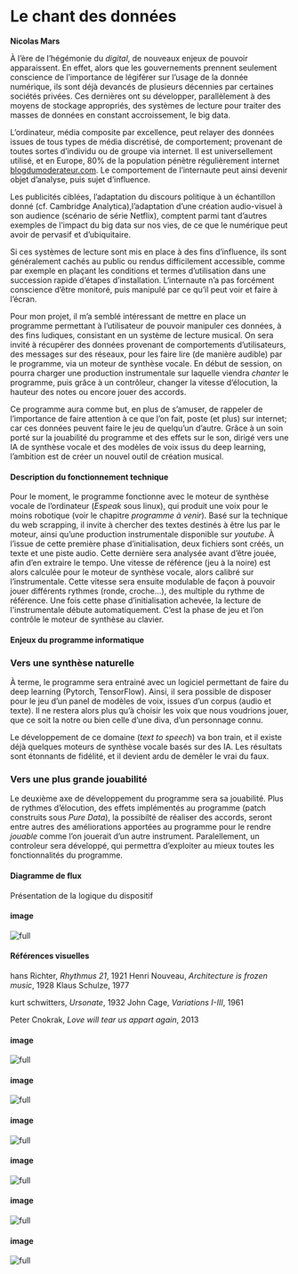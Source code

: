 # Le chant des données

**Nicolas Mars**

À l’ère de l’hégémonie du *digital*, de nouveaux enjeux de pouvoir apparaissent. En effet, alors que les gouvernements prennent seulement conscience de l’importance de légiférer sur l’usage de la donnée numérique, ils sont déjà devancés de plusieurs décennies par certaines sociétés privées. Ces dernières ont su développer, parallèlement à des moyens de stockage appropriés, des systèmes de lecture pour traiter des masses de données en constant accroissement, le big data.

L’ordinateur, média composite par excellence, peut relayer des données issues de tous types de média discrétisé, de comportement; provenant de toutes sortes d’individu ou de groupe via internet.
Il est universellement utilisé, et en Europe, 80% de la population pénètre régulièrement internet [blogdumoderateur.com](www.blogdumoderateur.com).
Le comportement de l’internaute peut ainsi devenir objet d’analyse, puis sujet d’influence.

Les publicités ciblées, l’adaptation du discours politique à un échantillon donné (cf. Cambridge Analytica),l’adaptation d’une création audio-visuel à son audience (scénario de série Netflix), comptent parmi tant d’autres exemples de l’impact du big data sur nos vies, de ce que
le numérique peut avoir de pervasif et d’ubiquitaire.

Si ces systèmes de lecture sont mis en place à des fins d’influence, ils sont généralement cachés au public ou rendus difficilement accessible, comme par exemple en plaçant les conditions et termes d’utilisation dans une succession rapide d’étapes d’installation.
L‘internaute n’a pas forcément conscience d’être monitoré, puis manipulé par ce qu’il peut voir et faire à l’écran.

Pour mon projet, il m’a semblé intéressant de mettre en place un programme permettant à l’utilisateur de pouvoir manipuler ces données, à des fins ludiques, consistant en un système de lecture musical. On sera invité à récupérer des données provenant de comportements d’utilisateurs, des messages sur des réseaux, pour les faire lire (de manière audible) par le programme, via un moteur de synthèse vocale. En début de session, on pourra charger une production instrumentale sur laquelle viendra *chanter* le programme, puis grâce à un contrôleur, changer la vitesse d’élocution, la hauteur des notes ou encore jouer des accords.

Ce programme aura comme but, en plus de s’amuser, de rappeler de l’importance de faire attention à ce que l’on fait, poste (et plus) sur internet; car ces données peuvent faire le jeu de quelqu’un d’autre. Grâce à un soin porté sur la jouabilité du programme et des effets sur le son, dirigé vers une IA de synthèse vocale et des modèles de voix issus du deep learning, l’ambition est de créer un nouvel outil de création musical.

#### Description du fonctionnement technique

Pour le moment, le programme fonctionne avec le moteur de synthèse vocale de l’ordinateur (*Espeak* sous linux), qui produit une voix pour le moins robotique (voir le chapitre *programme à venir*).
Basé sur la technique du web scrapping, il invite à chercher des textes destinés à être lus par le moteur, ainsi qu’une production instrumentale disponible sur *youtube*. 
À l’issue de cette première phase d’initialisation, deux fichiers sont créés, un texte et une piste audio. Cette dernière sera analysée avant d’être jouée, afin d’en extraire le tempo.
Une vitesse de référence (jeu à la noire) est alors calculée pour le moteur de synthèse vocale, alors calibré sur l’instrumentale.
Cette vitesse sera ensuite modulable de façon à pouvoir jouer différents rythmes (ronde, croche...), des multiple du rythme de référence.
Une fois cette phase d’initialisation achevée, la lecture de  l'instrumentale débute automatiquement. C’est la phase de jeu et l’on contrôle le moteur de synthèse au clavier.

#### Enjeux du programme informatique

### Vers une synthèse naturelle
À terme, le programme sera entrainé avec un logiciel permettant de faire du deep learning (Pytorch, TensorFlow). 
Ainsi, il sera possible de disposer pour le jeu d’un panel de modèles de voix, issues d’un corpus (audio et texte). Il ne restera alors plus qu’à choisir les voix que nous voudrions jouer, que ce soit la notre ou bien celle d’une diva, d’un personnage connu.

Le développement de ce domaine (*text to speech*) va bon train, et il existe déjà quelques moteurs de synthèse vocale basés sur des IA. Les résultats sont étonnants de fidélité, et il devient ardu de demêler le vrai du faux.

### Vers une plus grande jouabilité
Le deuxième axe de développement du programme sera sa jouabilité.
Plus de rythmes d’élocution, des effets implémentés au programme (patch construits sous *Pure Data*), la possibilté de réaliser des accords, seront entre autres des améliorations apportées au programme pour le rendre *jouable* comme l’on jouerait d’un autre instrument.
Paralellement, un controleur sera développé, qui permettra d’exploiter au mieux toutes les fonctionnalités du programme.

#### Diagramme de flux 

Présentation de la logique du dispositif

#### image

![full](http://localhost:3000/images/lechant/flowchart.svg)

#### Références visuelles
hans Richter, *Rhythmus 21*, 1921
Henri Nouveau, *Architecture is frozen music*, 1928
Klaus Schulze, 1977
<!-- Stockhausen, *Elektronische* -->
kurt schwitters, *Ursonate*, 1932
John Cage, *Variations I-III*, 1961
<!-- R. Haubenstock-Ramati, *graphic score* -->
Peter Cnokrak, *Love will tear us appart again*, 2013

#### image

![full](http://localhost:3000/images/lechant/hans-richter.jpg)

#### image

![full](http://localhost:3000/images/lechant/henri-nouveau.jpg)

#### image

![full](http://localhost:3000/images/lechant/klaus-schulze.jpg)

<!-- #### image

![full](http://localhost:3000/images/lechant/stockahausen1.jpg) -->

#### image

![full](http://localhost:3000/images/lechant/schwitters.jpg)

#### image

![full](http://localhost:3000/images/lechant/john-cage1.jpg)

<!-- #### image

![full](http://localhost:3000/images/lechant/john-cage2.jpg) -->

<!-- #### image

![full](http://localhost:3000/images/lechant/haubenstock.jpg) -->

#### image

![full](http://localhost:3000/images/lechant/cnokrak.jpg)